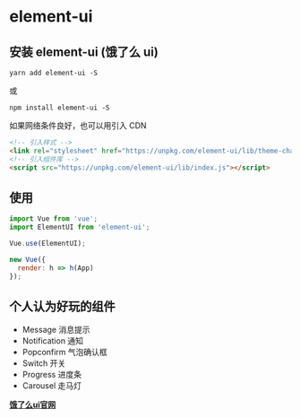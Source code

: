 # element-ui

## 安装 element-ui (饿了么 ui)
```
yarn add element-ui -S
```
或
```
npm install element-ui -S
```

如果网络条件良好，也可以用引入 CDN
```html
<!-- 引入样式 -->
<link rel="stylesheet" href="https://unpkg.com/element-ui/lib/theme-chalk/index.css">
<!-- 引入组件库 -->
<script src="https://unpkg.com/element-ui/lib/index.js"></script>
```

## 使用
```js
import Vue from 'vue';
import ElementUI from 'element-ui';

Vue.use(ElementUI);

new Vue({
  render: h => h(App)
});
```


## 个人认为好玩的组件
+ Message 消息提示
+ Notification 通知
+ Popconfirm 气泡确认框
+ Switch 开关
+ Progress 进度条
+ Carousel 走马灯

**[饿了么ui官网](https://element.eleme.io/#/zh-CN/component/installation)**